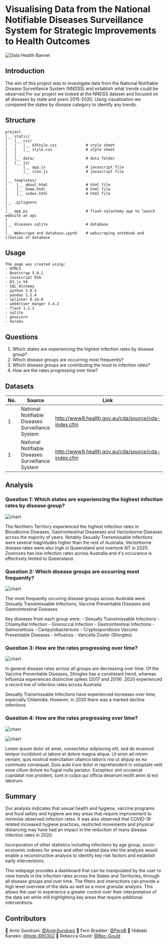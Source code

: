 # Visualising Data from the National Notifiable Diseases Surveillance System for Strategic Improvements to Health Outcomes

![Data Health Banner](images/Health-Data-Research-UK-750x500.png)

## Introduction

The aim of this project was to investigate data from the National Notifiable Disease Surveillance System (NNDSS) and establish 
what trends could be observed 
For our project we looked at the NNDSS dataset and focused on all diseases by state and years 2015-2020. 
Using visualization we compared the states by disease category to identify any trends. 

## Structure
```
project 
|__ static/                 
|   |__ css/                
|   |   |__ d3Style.css             # style sheet 
|   |   |__ style.css               # style sheet 
|   |   
|   |__ data/                       # data folder
|   |__ js/
|       |__ app.js                  # javascript file
|       |__ icon.js                 # javascript file
|
|__ templates/   
|    |__ about.html                 # html file
|    |__ home.html                  # html file
|    |__ index.html                 # html file
|
|__ .gitignore
|
|__ app.py                          # flask-sqlachemy app to launch website an api
|
|__ diseases.sqlite                 # database
|
|__ Webscrape and database.ipynb    # webscraping notebook and creation of database

```

## Usage

```
The page was created using:
- HTML5
- Bootstrap 5.0.2
- Javascript ES6
- D3.js V4
- SQL Alchemy
- python 3.8.5
- pandas 1.2.4
- splinter 0.14.0
- webdriver_manger 3.4.2
- flask 1.1.2
- sqlite
- gnuicorn
- heroku
```

## Questions 

1. Which states are experiencing the highest infection rates by disease group?
2. Which disease groups are occurring most frequently?
3. Which disease groups are contributing the most to infection rates?
4. How are the rates progressing over time? 


## Datasets 

|No.|Source|Link|
| -|-|-|
|1|National Notifiable Diseases Surveillance System |http://www9.health.gov.au/cda/source/cda-index.cfm|
|1|National Notifiable Diseases Surveillance System |http://www9.health.gov.au/cda/source/cda-index.cfm|



## Analysis

### Question 1: Which states are experiencing the highest infection rates by disease group? 

![chart](images/pic1.png)

The Northern Territory experienced the highest infection rates in Bloodborne Diseases, Gastrointestinal Dieaseses and Vectorborne Diseases across the majority of years. Notably Sexually Transmissable Infections were several magnitudes higher than the rest of Australia.
Vectorborne disease rates were also high in Queensland and overtook NT in 2020.
Zoonoses has low infection rates across Australia and it's occurance is effectively limited to Queensland.



### Question 2: Which disease groups are occurring most frequently? 

![chart](images/pic2.png)

The most frequently occuring disease groups across Australia were Sexually Transimissable Infections, Vaccine Preventable Diseases and Gastrointestinal Diseases.

Key diseases from each group were:
	- Sexually Transimissable Infections
		- Chlamydial Infection
		- Gnonoccal Infection
	- Gastrointestinal Infections
		- Salmonellosis
		- Campylobacteriosis
		- Cryptosporidiosis
	 Vaccine Preventable Diseases
		- Influenza
		- Varicella Zoster (Shingles)

### Question 3: How are the rates progressing over time? 

![chart](images/pic3.png)

In general disease rates across all groups are decreasing over time. Of the Vaccine Preventable Diseases, 
Shingles has a constistant trend, whereas Influenza experiences distinctive spikes (2017 and 2019). 2020 experienced a record low of infection rates across Australia

Sexually Transmissable Infections have experienced increases over time, especially Chlamidia. However, in 2020 there was a marked decline infections.


### Question 4: How are the rates progressing over time? 

![chart](images/pic4.png)



![chart](images/pic5.png)

Lorem ipsum dolor sit amet, consectetur adipiscing elit, sed do eiusmod tempor incididunt ut labore et dolore magna aliqua. Ut enim ad minim veniam, quis nostrud exercitation ullamco laboris nisi ut aliquip ex ea commodo consequat. Duis aute irure dolor in reprehenderit in voluptate velit esse cillum dolore eu fugiat nulla pariatur. Excepteur sint occaecat cupidatat non proident, sunt in culpa qui officia deserunt mollit anim id est laborum.

## Summary

Our analysis indicates that sexual health and hygiene, vaccine programs and food safety and hygiene are key areas that require improvement to minimise observed infection rates.
It was also observed that COVID-19 related increased hygiene practices, restricted movements and physical distancing may have had an impact in the reduction of many disease infection rates in 2020.

Incorporation of other statistics including infections by age group, socio-economic indexes for areas and other related data into the analysis would enable a reconstructive analysis
to identify key risk factors and establish early interventions.
  
This webpage provides a dashboard that can be manipulated by the user to view trends in the infection rates across the States and Territories, through all disease groups and over time.
The filters and interactions can provide a high level overview of the data as well as a more granular analysis. This allows the user to experience a greater control over their interpretation 
of the data set while still highlighting key areas that require additional interventions.



## Contributors

:small_blue_diamond: Amin Sundrani: [@AminSundrani](https://github.com/AminSundrani)
:small_blue_diamond: Fern Bradder: [@FernB](https://github.com/FernB)
:small_blue_diamond: Hideaki Kaneko: [@hide-890302](https://github.com/hide-890302)
:small_blue_diamond: Rebecca Gould: [@Bec-Gould](https://github.com/Bec-Gould)